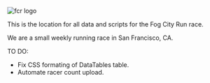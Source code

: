 ![fcr logo](http://fogcityrun.com/logo.png)

This is the location for all data and scripts for the Fog City Run race.

We are a small weekly running race in San Francisco, CA.

TO DO:

- Fix CSS formating of DataTables table.
- Automate racer count upload.

